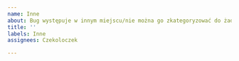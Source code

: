```yaml
---
name: Inne
about: Bug występuje w innym miejscu/nie można go zkategoryzować do żadnych z powyższych.
title: ''
labels: Inne
assignees: Czekoloczek

---
```



